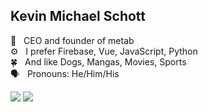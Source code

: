 ## Kevin Michael Schott

👔 &nbsp; CEO and founder of metab<br>
⚙️ &nbsp; I prefer Firebase, Vue, JavaScript, Python<br>
🍀 &nbsp; And like Dogs, Mangas, Movies, Sports<br>
🗣 &nbsp; Pronouns: He/Him/His

[![](https://img.shields.io/badge/LinkedIn-0077B5?style=for-the-badge&logo=linkedin&logoColor=white)](https://www.linkedin.com/in/kmschott/)
[![](https://img.shields.io/badge/TikTok-000000?style=for-the-badge&logo=tiktok&logoColor=white)](https://www.tiktok.com/@metab.rocks)

<!-- Credits for the icon overview: https://github.com/alexandresanlim/Badges4-README.md-Profile -->
